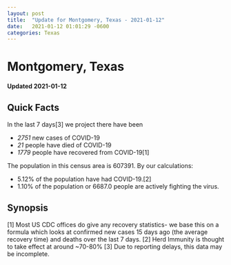 ```yaml
---
layout: post
title:  "Update for Montgomery, Texas - 2021-01-12"
date:   2021-01-12 01:01:29 -0600
categories: Texas
---
```


# Montgomery, Texas
#### Updated 2021-01-12

## Quick Facts

In the last 7 days[3] we project there have been
- *2751* new cases of COVID-19
- *21* people have died of COVID-19
- *1779* people have recovered from COVID-19[1]

The population in this census area is 607391. By our calculations:
- 5.12% of the population have had COVID-19.[2]
- 1.10% of the population or 6687.0 people are actively fighting the virus.

## Synopsis




[1] Most US CDC offices do give any recovery statistics- we base this on a formula which looks at confirmed new cases
15 days ago (the average recovery time) and deaths over the last 7 days.
[2] Herd Immunity is thought to take effect at around ~70-80%
[3] Due to reporting delays, this data may be incomplete. 
    